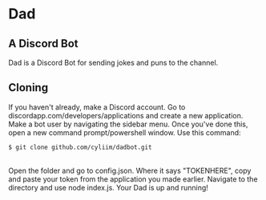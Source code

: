 # Dad

## A Discord Bot

Dad is a Discord Bot for sending jokes and puns to the channel.

## Cloning

If you haven't already, make a Discord account. Go to discordapp.com/developers/applications and create a new application. Make a bot user by navigating the sidebar menu. Once you've done this, open a new command prompt/powershell window. Use this command:<br>
```
$ git clone github.com/cyliim/dadbot.git
```
<br>
Open the folder and go to config.json. Where it says "TOKENHERE", copy and paste your token from the application you made earlier. Navigate to the directory and use node index.js. Your Dad is up and running!
